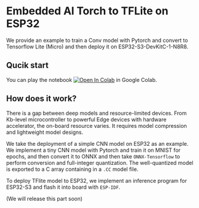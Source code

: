 Embedded AI Torch to TFLite on ESP32
===

We provide an example to train a Conv model with Pytorch 
and convert to Tensorflow Lite (Micro) and then deploy it
on ESP32-S3-DevKitC-1-N8R8.

## Qucik start
You can play the notebook 
[![Open In Colab](https://colab.research.google.com/assets/colab-badge.svg)](https://colab.research.google.com/github.com/nanguoyu/Embedded-AI-Torch-to-TFLite-on-ESP32/)
in Google Colab.

## How does it work?

There is a gap between deep models and resource-limited devices.
From Kb-level microcontroller to powerful Edge devices 
with hardware accelerator, the on-board resource varies.
It requires model compression and lightweight model 
designs.

We take the deployment of a simple CNN model on ESP32
as an example. We implement a tiny CNN model with Pytorch
and train it on MNIST for epochs, and then convert it to 
ONNX and then take `ONNX-Tensorflow` to perform conversion 
and full-integer quantization. The well-quantized model 
is exported to a C array containing in a `.CC` model file.

To deploy TFlite model to ESP32, we implement an inference 
program for ESP32-S3 and flash it into board with 
`ESP-IDF`. 

(We will release this part soon)

